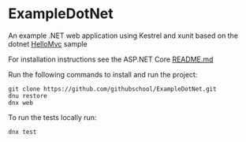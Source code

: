 # ExampleDotNet
An example .NET web application using Kestrel and xunit based on the dotnet [HelloMvc](https://github.com/aspnet/Home/tree/dev/samples/latest/HelloMvc) sample

For installation instructions see the ASP.NET Core [README.md](https://github.com/aspnet/Home)

Run the following commands to install and run the project:
```
git clone https://github.com/githubschool/ExampleDotNet.git
dnu restore
dnx web
```
To run the tests locally run:
```
dnx test
```
